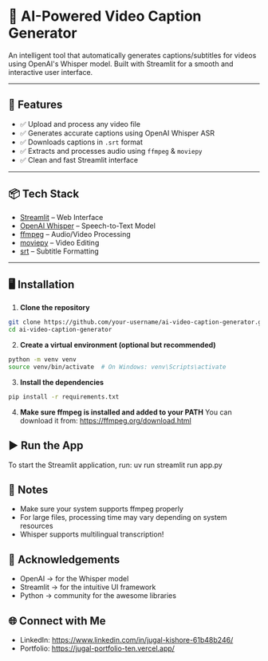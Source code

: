# 🎥 AI-Powered Video Caption Generator

An intelligent tool that automatically generates captions/subtitles for videos using OpenAI's Whisper model. Built with Streamlit for a smooth and interactive user interface.

---

## 🚀 Features

- ✅ Upload and process any video file
- ✅ Generates accurate captions using OpenAI Whisper ASR
- ✅ Downloads captions in `.srt` format
- ✅ Extracts and processes audio using `ffmpeg` & `moviepy`
- ✅ Clean and fast Streamlit interface

---

## 📦 Tech Stack

- [Streamlit](https://streamlit.io/) – Web Interface
- [OpenAI Whisper](https://github.com/openai/whisper) – Speech-to-Text Model
- [ffmpeg](https://ffmpeg.org/) – Audio/Video Processing
- [moviepy](https://zulko.github.io/moviepy/) – Video Editing
- [srt](https://pypi.org/project/srt/) – Subtitle Formatting

---

## 🖥️ Installation

1. **Clone the repository**
```bash
git clone https://github.com/your-username/ai-video-caption-generator.git
cd ai-video-caption-generator
```

2. **Create a virtual environment (optional but recommended)**
```bash
python -m venv venv
source venv/bin/activate  # On Windows: venv\Scripts\activate
```


3. **Install the dependencies**
```bash
pip install -r requirements.txt
```

4. **Make sure ffmpeg is installed and added to your PATH**
You can download it from: https://ffmpeg.org/download.html

## ▶️ Run the App
To start the Streamlit application, run:
uv run streamlit run app.py

## 📌 Notes
- Make sure your system supports ffmpeg properly
- For large files, processing time may vary depending on system resources
- Whisper supports multilingual transcription!

## 🙌 Acknowledgements
- OpenAI -> for the Whisper model
- Streamlit -> for the intuitive UI framework
- Python -> community for the awesome libraries

## 🌐 Connect with Me
- LinkedIn: https://www.linkedin.com/in/jugal-kishore-61b48b246/
- Portfolio: https://jugal-portfolio-ten.vercel.app/